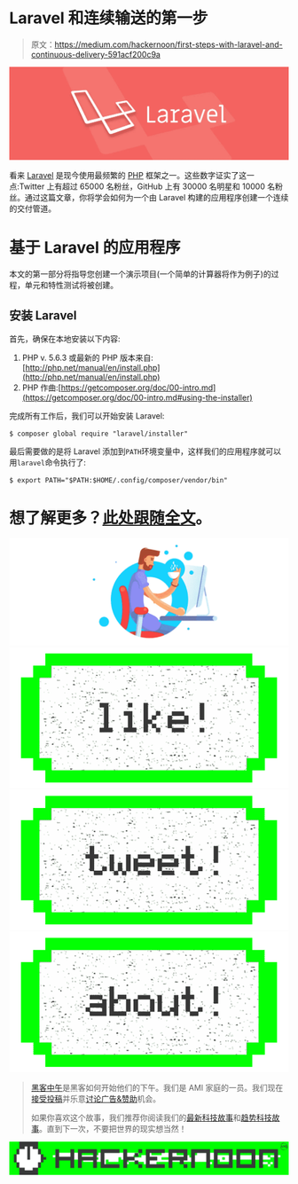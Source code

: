# Laravel 和连续输送的第一步

> 原文：<https://medium.com/hackernoon/first-steps-with-laravel-and-continuous-delivery-591acf200c9a>

![](img/2bc46a0642191fbf05ac2ef1da6e5455.png)

看来 [Laravel](https://hackernoon.com/tagged/laravel) 是现今使用最频繁的 [PHP](https://hackernoon.com/tagged/php) 框架之一。这些数字证实了这一点:Twitter 上有超过 65000 名粉丝，GitHub 上有 30000 名明星和 10000 名粉丝。通过这篇文章，你将学会如何为一个由 Laravel 构建的应用程序创建一个连续的交付管道。

# 基于 Laravel 的应用程序

本文的第一部分将指导您创建一个演示项目(一个简单的计算器将作为例子)的过程，单元和特性测试将被创建。

## 安装 Laravel

首先，确保在本地安装以下内容:

1.  PHP v. 5.6.3 或最新的 PHP 版本来自:[http://php.net/manual/en/install.php](http://php.net/manual/en/install.php)
2.  PHP 作曲:[https://getcomposer.org/doc/00-intro.md](https://getcomposer.org/doc/00-intro.md#using-the-installer)

完成所有工作后，我们可以开始安装 Laravel:

```
$ composer global require "laravel/installer"
```

最后需要做的是将 Laravel 添加到`PATH`环境变量中，这样我们的应用程序就可以用`laravel`命令执行了:

```
$ export PATH="$PATH:$HOME/.config/composer/vendor/bin"
```

# 想了解更多？[此处跟随全文](https://buddy.works/guides/first-steps-with-laravel-and-continuous-delivery)。

![](img/237fecb458d889482966108f09dae68f.png)[![](img/50ef4044ecd4e250b5d50f368b775d38.png)](http://bit.ly/HackernoonFB)[![](img/979d9a46439d5aebbdcdca574e21dc81.png)](https://goo.gl/k7XYbx)[![](img/2930ba6bd2c12218fdbbf7e02c8746ff.png)](https://goo.gl/4ofytp)

> [黑客中午](http://bit.ly/Hackernoon)是黑客如何开始他们的下午。我们是 AMI 家庭的一员。我们现在[接受投稿](http://bit.ly/hackernoonsubmission)并乐意[讨论广告&赞助](mailto:partners@amipublications.com)机会。
> 
> 如果你喜欢这个故事，我们推荐你阅读我们的[最新科技故事](http://bit.ly/hackernoonlatestt)和[趋势科技故事](https://hackernoon.com/trending)。直到下一次，不要把世界的现实想当然！

![](img/be0ca55ba73a573dce11effb2ee80d56.png)